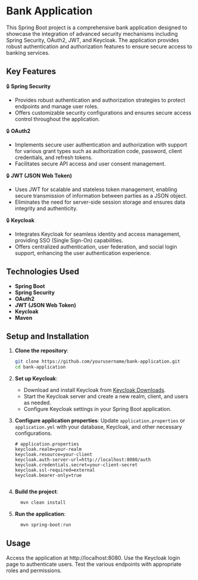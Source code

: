 # Bank Application

This Spring Boot project is a comprehensive bank application designed to showcase the integration of advanced security mechanisms including Spring Security, OAuth2, JWT, and Keycloak. The application provides robust authentication and authorization features to ensure secure access to banking services.

## Key Features

🔒 **Spring Security**
- Provides robust authentication and authorization strategies to protect endpoints and manage user roles.
- Offers customizable security configurations and ensures secure access control throughout the application.

🔒 **OAuth2**
- Implements secure user authentication and authorization with support for various grant types such as authorization code, password, client credentials, and refresh tokens.
- Facilitates secure API access and user consent management.

🔒 **JWT (JSON Web Token)**
- Uses JWT for scalable and stateless token management, enabling secure transmission of information between parties as a JSON object.
- Eliminates the need for server-side session storage and ensures data integrity and authenticity.

🔒 **Keycloak**
- Integrates Keycloak for seamless identity and access management, providing SSO (Single Sign-On) capabilities.
- Offers centralized authentication, user federation, and social login support, enhancing the user authentication experience.

## Technologies Used

- **Spring Boot**
- **Spring Security**
- **OAuth2**
- **JWT (JSON Web Token)**
- **Keycloak**
- **Maven**

## Setup and Installation

1. **Clone the repository**:
   ```bash
   git clone https://github.com/yourusername/bank-application.git
   cd bank-application
   
2. **Set up Keycloak**:
   - Download and install Keycloak from [Keycloak Downloads](https://www.keycloak.org/downloads).
   - Start the Keycloak server and create a new realm, client, and users as needed.
   - Configure Keycloak settings in your Spring Boot application.

3. **Configure application properties**:
   Update `application.properties` or `application.yml` with your database, Keycloak, and other necessary configurations.

   ```properties
   # application.properties
   keycloak.realm=your-realm
   keycloak.resource=your-client
   keycloak.auth-server-url=http://localhost:8080/auth
   keycloak.credentials.secret=your-client-secret
   keycloak.ssl-required=external
   keycloak.bearer-only=true


4. **Build the project**:
    ```bash 
      mvn clean install

5. **Run the application**:
    ```bash
      mvn spring-boot:run


## Usage
  Access the application at http://localhost:8080.
  Use the Keycloak login page to authenticate users.
  Test the various endpoints with appropriate roles and permissions.



